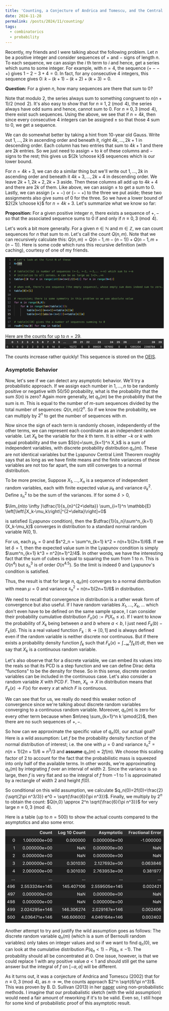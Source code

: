 ```yaml
---
title: 'Counting, a Conjecture of Andrica and Tomescu, and the Central Limit Theorem'
date: 2024-11-28
permalink: /posts/2024/11/counting/
tags:
  - combinatorics
  - probability
---
```


Recently, my friends and I were talking about the following problem. Let $n$ be a positive integer and consider sequences of $+$ and $-$ signs of length $n$. To each sequence, we can assign the $i$ th term to $i$ and hence, get a series which sums to some integer. For example, with $n=4$, the sequence $(+--+)$ gives $1-2-3+4 =0$. In fact, for any consecutive 4 integers, this sequence gives 0: $k-(k+1)-(k+2)+(k+3)=0$.

**Question:** For a given $n$, how many sequences are there that sum to $0$?

Note that modulo 2, the series always sum to something congruent to $n(n+1)/2 \pmod{2}$. It's also easy to show that for $n\equiv 1,2 \pmod{4}$, the series always have odd sums and hence, cannot sum to 0. For $n \equiv 0,3 \pmod{4}$, there exist such sequences. Using the above, we see that if $n=4k$, then since every consecutive 4 integers can be assigned $\pm$ so that those 4 sum to 0, we get a sequence.

We can do somewhat better by taking a hint from 10-year old Gauss. Write out $1,...,2k$ in ascending order and beneath it, right $4k,...,2k+1$ in descending order. Each column has two entries that sum to $4k+1$ and there are $2k$ entries. So we just need to assign $+$ to $k$ of these columns and $-$ signs to the rest; this gives us ${2k \choose k}$ sequences which is our lower bound.

For $n=4k+3$, we can do a similar thing but we'll write out $1,...,2k$ in ascending order and beneath it $4k+3,...,2k+4$ in descending order. We leave $2k+1,2k+2,2k+3$ aside. Then these columns all add up to $4k+4$ and there are $2k$ of them. Like above, we can assign $\pm$ to get a sum to 0. Lastly, we can assign $(++-)$ or $(--+)$ to the three we put aside; these two assignments also give sums of 0 for the three. So we have a lower bound of $2{2k \choose k}$ for $n=4k+3$. Let's summarize what we know so far:

**Proposition:** For a given positive integer $n$, there exists a sequence of $+,-$ so that the associated sequence sums to 0 if and only if $n \equiv 0,3 \pmod{4}$.

Let's work a bit more generally. For a given $n \in \mathbb{N}$ and $m \in \mathbb{Z}$, we can count sequences for $n$ that sum to $m$. Let's call the count $Q(n,m)$.  Note that we can recursively calculate this: $Q(n,m)=Q(n-1,m-(n-1)) + Q(n-1,m+(n-1))$. Here is some code which runs this recursive definition (with caching), courtesy of one of my friends.

![label](/files/counting_code.png)

Here are the counts for up to $n=29$.
![label](/files/counts.png)

The counts increase rather quickly! This sequence is stored on the [OEIS](https://oeis.org/A063865).

### Asymptotic Behavior

Now, let's see if we can detect any asymptotic behavior. We'll try a probabilistic approach. If we assign each number in $1,...,n$ to be randomly positive or negative with 50/50 probability, what is the probability that the sum $S(n)$ is zero? Again more generally, let $q_n(m)$ be the probability that the sum is $m$. This is equal to the number of $m$-sum sequences divided by the total number of sequences: $Q(n,m)/2^n$. So if we know the probability, we can multiply by $2^n$ to get the number of sequences with $m$.

Now since the sign of each term is randomly chosen, independently of the other terms, we can represent each coordinate as an independent random variable. Let $X_k$ be the variable for the $k$ th term. It is either $-k$ or $k$ with equal probability and the sum $S(n)=\sum_{k=1}^n X_k$ is a sum of independent variables, with discrete probability distribution $q_n(m)$. These are not identical variables but the Lyapunov Central Limit Theorem roughly says that as long as we have finite means and the finite variances of these variables are not too far apart, the sum still converges to a normal distribution. 

To be more precise, Suppose $X_1,...,X_n$ is a sequence of independent random variables, each with finite expected value $\mu_k$ and variance $\sigma^2_k$. Define $s^2_n$ to be the sum of the variances. If for some $\delta >0$,

$\lim_{n\to \infty }\dfrac{1}{s_{n}^{2+\delta}} \sum_{i=1}^n \mathbb{E} \left[\left\|X_k-\mu_k\right\|^{2+\delta}\right]=0$ 

is satisfied (Lyapunov condition), then the $\dfrac{1}{s_n}\sum^n_{k=1}(X_k-\mu_k)$ converges in distribution to a standard normal random variable $N(0,1)$.

For us, each $\mu_k = 0$ and $s^2_n = \sum^n_{k=1} k^2 = n(n+1)(2n+1)/6$. If we let $\delta=1$, then the expected value sum in the Lyapunov condition is simply $\sum^n_{k=1} k^3 = n^2(n+1)^2/4$. In other words, we have the interesting fact that the sum of cubes is equal to squaring the sum from $1$ to $n$. This is $O(n^4)$ but $s^3_n$ is of order $O(n^{4.5})$. So the limit is indeed 0 and Lyapunov's condition is satisfied.

Thus, the result is that for large $n$, $q_n(m)$ converges to a normal distribution with mean $\mu=0$ and variance $s^2_n$ = n(n+1)(2n+1)/6$ in distribution.

We need to recall that convergence in distribution is a rather weak form of convergence but also useful. If I have random variables $X_1,...,X_k,...$ which don't even have to be defined on the same sample space, I can consider their probability cumulative distribution $F_n(x) := P(X_n \leq x)$. If I want to know the probability of $X_k$ being between $a$ and $b$ where $a<b$, I just need $F_k(b)-F_k(a)$. This is a real valued function $F_k:\mathbb{R} \to [0,1]$ and is always defined even if the random variable is neither discrete nor continuous. But if there exists a probability density function $f_k$ such that $F_k(x) = \int^x_{-\infty} f_k(t)\,dt$, then we say that $X_k$ is a continuous random variable.

Let's also observe that for a discrete variable, we can embed its values into the reals so that its PCD is a step function and we can define Dirac delta "functions" to be the density for these. So in this sense, discrete random variables can be included in the continuous case. Let's also consider a random variable $X$ with PCD $F$. Then, $X_k \to X$ in distribution means that $F_k(x) \to F(x)$ for every $x$ at which $F$ is continuous.

We can see that for us, we really do need this weaker notion of convergence since we're talking about discrete random variables converging to a continuous random variable. Moreover, $q_n(m)$ is zero for every other term because when $m\neq \sum_{k=1}^n k \pmod{2}$, then there are no such sequences of $+,-$. 

So how can we approximate the specific value of $q_n(0)$, our actual goal? Here is a wild assumption: Let $f$ be the probability density function of the normal distribution of interest; i.e. the one with $\mu=0$ and variance $s^2_n = n(n+1)(2n+1)/6 \approx n^3/3$ and **assume** $q_n(m)\approx 2 f(m)$. We choose this scaling factor of 2 to account for the fact that the probabilistic mass is squeezed into only half of the available terms. In other words, we're approximating $q_n(m)$ by integrating $f$ over an interval of width 2. Since the variance is so large, then $f$ is very flat and so the integral of $f$ from $-1$ to $1$ is approximated by a rectangle of width 2 and height $f(0)$.

So conditional on this wild assumption, we calculate $q_n(0)=2f(0)=\frac{2}{\sqrt{2\pi n^3/3}} e^0 = \sqrt{\frac{6}{\pi n^3}}$. Finally, we multiply by $2^n$ to obtain the count: $Q(n,0) \approx 2^n \sqrt{\frac{6}{\pi n^3}}$ for very large $n \equiv 0,3 \pmod{4}$. 

Here is a table (up to $n=500$) to show the actual counts compared to the asymptotics and also some error.

![label](/files/counting_table.png)

Another attempt to try and justify the wild assumption goes as follows: The discrete random variable $q_n(m)$ (which is a sum of Bernoulli random variables) only takes on integer values and so if we want to find $q_n(0)$, we can look at the cumulative distribution $P(q_n <1) - P(q_n \leq -1)$. The probability should all be concentrated at 0. One issue, however, is that we could replace $1$ with any positive value $a<1$ and should still get the same answer but the integral of $f$ on $[-a,a]$ will be different.

As it turns out, it was a conjecture of Andrica and Tomescu (2002) that for $n \equiv 0,3 \pmod{4}$, as $n \to \infty$, the counts approach $2^n \sqrt{6/\pi n^3}$. This was proven by B. D. Sullivan (2013) in her [paper](https://arxiv.org/pdf/1210.8437) using non-probabilistic methods. I imagine that our probabalistic sketch (with the wild assumption) would need a fair amount of reworking if it's to be valid. Even so, I still hope for some kind of probabilistic proof of this asymptotic result.

